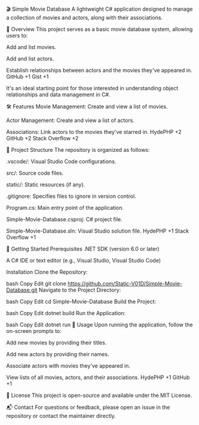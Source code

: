 🎬 Simple Movie Database
A lightweight C# application designed to manage a collection of movies and actors, along with their associations.

📖 Overview
This project serves as a basic movie database system, allowing users to:

Add and list movies.

Add and list actors.

Establish relationships between actors and the movies they've appeared in.
GitHub
+1
Gist
+1

It's an ideal starting point for those interested in understanding object relationships and data management in C#.

🛠️ Features
Movie Management: Create and view a list of movies.

Actor Management: Create and view a list of actors.

Associations: Link actors to the movies they've starred in.
HydePHP
+2
GitHub
+2
Stack Overflow
+2

📂 Project Structure
The repository is organized as follows:

.vscode/: Visual Studio Code configurations.

src/: Source code files.

static/: Static resources (if any).

.gitignore: Specifies files to ignore in version control.

Program.cs: Main entry point of the application.

Simple-Movie-Database.csproj: C# project file.

Simple-Movie-Database.sln: Visual Studio solution file.
HydePHP
+1
Stack Overflow
+1

🚀 Getting Started
Prerequisites
.NET SDK (version 6.0 or later)

A C# IDE or text editor (e.g., Visual Studio, Visual Studio Code)

Installation
Clone the Repository:

bash
Copy
Edit
git clone https://github.com/Static-V01D/Simple-Movie-Database.git
Navigate to the Project Directory:

bash
Copy
Edit
cd Simple-Movie-Database
Build the Project:

bash
Copy
Edit
dotnet build
Run the Application:

bash
Copy
Edit
dotnet run
🧪 Usage
Upon running the application, follow the on-screen prompts to:

Add new movies by providing their titles.

Add new actors by providing their names.

Associate actors with movies they've appeared in.

View lists of all movies, actors, and their associations.
HydePHP
+1
GitHub
+1

📄 License
This project is open-source and available under the MIT License.

📬 Contact
For questions or feedback, please open an issue in the repository or contact the maintainer directly.
